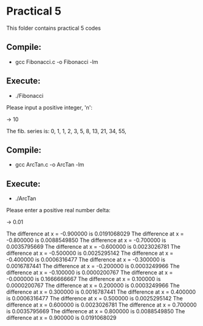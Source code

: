 # Practical 5

This folder contains practical 5 codes

## Compile:

* gcc Fibonacci.c -o Fibonacci -lm

## Execute:

* ./Fibonacci

Please input a positive integer, 'n':

-> 10

The fib. series is:
0, 1, 1, 2, 3, 5, 8, 13, 21, 34,
55,

## Compile:

* gcc ArcTan.c -o ArcTan -lm

## Execute:

* ./ArcTan

Please enter a positive real number delta:

-> 0.01

The difference at x = -0.900000 is 0.0191068029
The difference at x = -0.800000 is 0.0088549850
The difference at x = -0.700000 is 0.0035795669
The difference at x = -0.600000 is 0.0023026781
The difference at x = -0.500000 is 0.0025295142
The difference at x = -0.400000 is 0.0006316477
The difference at x = -0.300000 is 0.0016787441
The difference at x = -0.200000 is 0.0003249966
The difference at x = -0.100000 is 0.0000200767
The difference at x = -0.000000 is 0.1666666667
The difference at x = 0.100000 is 0.0000200767
The difference at x = 0.200000 is 0.0003249966
The difference at x = 0.300000 is 0.0016787441
The difference at x = 0.400000 is 0.0006316477
The difference at x = 0.500000 is 0.0025295142
The difference at x = 0.600000 is 0.0023026781
The difference at x = 0.700000 is 0.0035795669
The difference at x = 0.800000 is 0.0088549850
The difference at x = 0.900000 is 0.0191068029